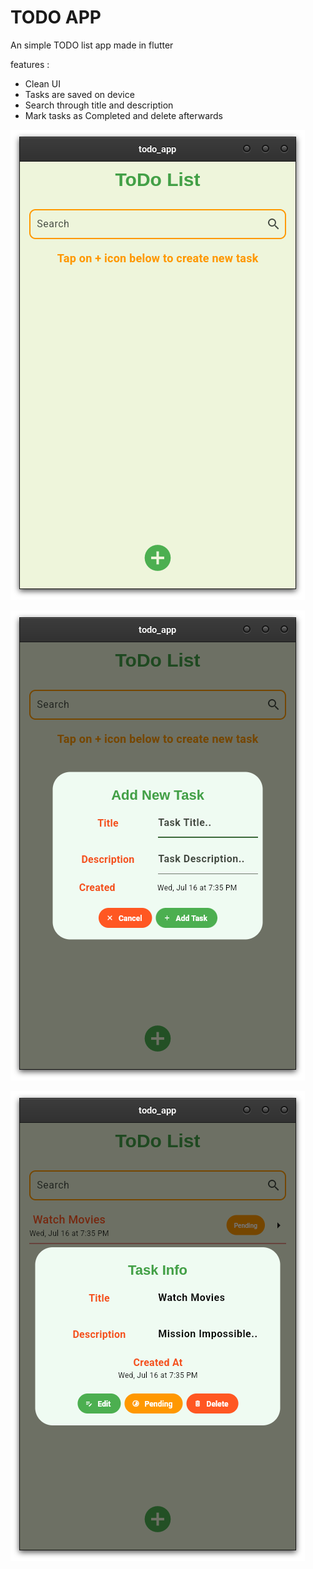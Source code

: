 # TODO APP

An simple TODO list app made in flutter

features :
   - Clean UI
   - Tasks are saved on device
   - Search through title and description
   - Mark tasks as Completed and delete afterwards

![](Screenshots/01.png?)

![](Screenshots/02.png?)

![](Screenshots/03.png?)

  
